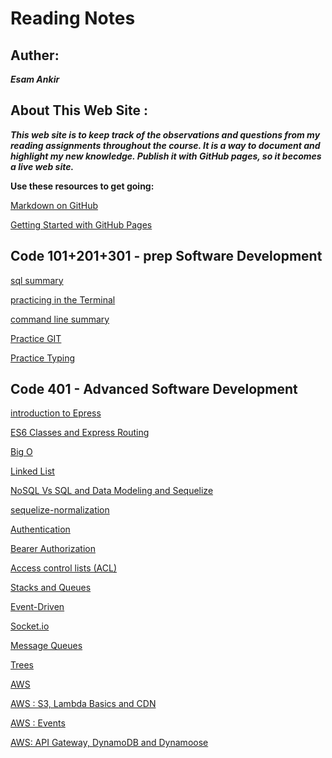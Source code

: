 # Reading Notes

## Auther:
 ***Esam Ankir***

## About This Web Site :
***This web site is to keep track of the observations and questions from my reading assignments throughout the course. It is a way to document and highlight my new knowledge. Publish it with GitHub pages, so it becomes a live web site.***

**Use these resources to get going:**

[Markdown on GitHub](https://docs.github.com/en/get-started/writing-on-github/getting-started-with-writing-and-formatting-on-github/basic-writing-and-formatting-syntax)


[Getting Started with GitHub Pages](https://docs.github.com/en/pages/quickstart)


## Code 101+201+301 - prep Software Development 

[sql summary](./prep/sql/sql.md) 

[practicing in the Terminal](./prep/Practice-in-the-Terminal/activities.md)

[command line summary](./prep/Practice-in-the-Terminal/command-line-summary.md) 

[Practice GIT](./prep/git-practice/git-practice.md)

[Practice Typing](./prep/Typing-Practice/Typing-Practice.md)


## Code 401 - Advanced Software Development

[introduction to Epress](./401/express.md) 

[ES6 Classes and Express Routing](./401/class-routing.md)

[Big O](./401/BigO.md)

[Linked List](./401/linkedList.md)

[NoSQL Vs SQL and Data Modeling and Sequelize](./401/nosqlVSsql.md)

[sequelize-normalization](./401/equelizeNormalization.md)

[Authentication](./401/authentication.md)

[Bearer Authorization](./401/BearerAuthorization.md)

[Access control lists (ACL)](./401/ACL.md)

[Stacks and Queues](./401/stackAndQueue.md)

[Event-Driven](./401/event-driven.md)

[Socket.io](./401/Socket.io.md)

[Message Queues](./401/messageQueues.md)

[Trees](./401/trees.md)

[AWS](./401/AWS.md)

[AWS : S3, Lambda Basics and CDN](./401/S3andLambda.md)

[AWS : Events](./401/AWS-Events.md)

[AWS: API Gateway, DynamoDB and Dynamoose](./401/AWS-API.md)



























